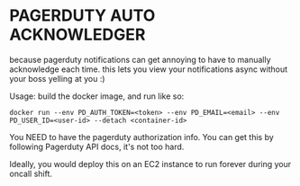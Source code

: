 # PAGERDUTY AUTO ACKNOWLEDGER

because pagerduty notifications can get annoying to have to manually acknowledge each time. this lets you view your notifications async without your boss yelling at you :)

Usage:
build the docker image, and run like so:
```
docker run --env PD_AUTH_TOKEN=<token> --env PD_EMAIL=<email> --env PD_USER_ID=<user-id> --detach <container-id>
```

You NEED to have the pagerduty authorization info. You can get this by following Pagerduty API docs, it's not too hard.

Ideally, you would deploy this on an EC2 instance to run forever during your oncall shift.
